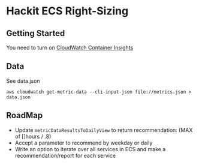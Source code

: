 # Hackit ECS Right-Sizing

## Getting Started

You need to turn on [CloudWatch Container Insights](https://console.aws.amazon.com/ecs/home?region=us-east-1#/settings)

## Data

See data.json

    aws cloudwatch get-metric-data --cli-input-json file://metrics.json > data.json

## RoadMap

- Update `metricDataResultsToDailyView` to return recommendation: (MAX of []hours / .8)
- Accept a parameter to recommend by weekday or daily
- Write an option to iterate over all services in ECS and make a recommendation/report for each service
